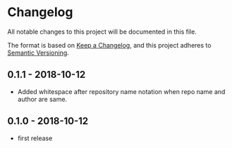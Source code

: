 # Changelog

All notable changes to this project will be documented in this file.

The format is based on [Keep a Changelog](https://keepachangelog.com/en/1.0.0/),
and this project adheres to [Semantic Versioning](https://semver.org/spec/v2.0.0.html).

## 0.1.1 - 2018-10-12

- Added whitespace after repository name notation when repo name and author are same.

## 0.1.0 - 2018-10-12

- first release

